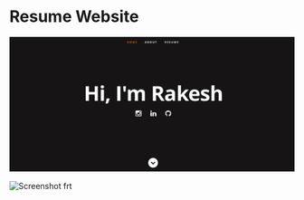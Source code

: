 # Resume Website

[![](./screenshot.png)](https://tverma332.github.io/my-resume/ "Visit my resume website")

![Screenshot frt](https://user-images.githubusercontent.com/115566822/206915048-d9973d50-abd3-4369-98c1-5567512e8607.png)
